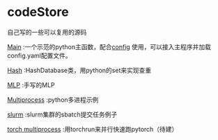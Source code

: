 # codeStore
 自己写的一些可以复用的源码

[Main](main.py) :一个示范的python主函数，配合[config](config.py) 使用，可以接入主程序并加载config.yaml配置文件。


[Hash](hash.py) :HashDatabase类，用python的set来实现查重

[MLP](mlp.py) :手写的MLP

[Multiprocess](multiproces.py) :python多进程示例

[slurm](slurm) :slurm集群的sbatch提交任务例子

[torch multiprocess](multiProcessTorch/) :用torchrun来并行快速跑pytorch（待建）